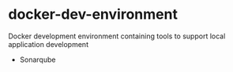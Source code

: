 # docker-dev-environment
Docker development environment containing tools to support local application development

- Sonarqube

